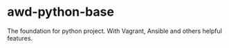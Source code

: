 # awd-python-base
The foundation for python project. With Vagrant, Ansible and others helpful features.
